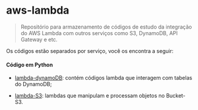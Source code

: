 # aws-lambda


> Repositório para armazenamento de códigos de estudo da integração do AWS Lambda com outros serviços como S3, DynamoDB, API Gateway e etc.

Os códigos estão separados por serviço, você os encontra a seguir:


#### Código em Python
- [lambda-dynamoDB](https://github.com/Gustavo-RibMartins/aws-lambda/tree/main/lambda-dynamoDB "DynamoDB"): contém códigos lambda que interagem com tabelas do DynamoDB;

- [lambda-S3](https://github.com/Gustavo-RibMartins/aws-lambda/tree/main/lambda-S3 "S3"): lambdas que manipulam e processam objetos no Bucket-S3.